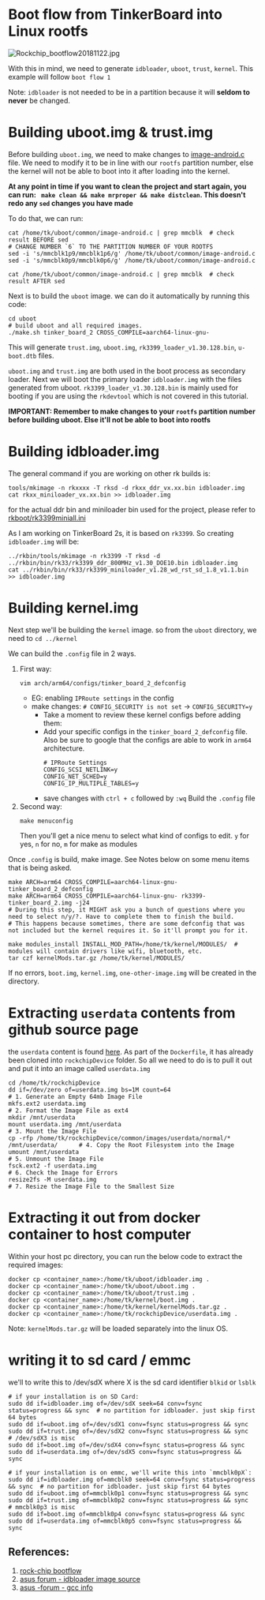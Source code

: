 # Boot flow from TinkerBoard into Linux rootfs

![Rockchip_bootflow20181122.jpg](pics/Rockchip_bootflow20181122.jpg)

With this in mind, we need to generate `idbloader`, `uboot`, `trust`, `kernel`. This example will follow `boot flow 1`

Note: `idbloader` is not needed to be in a partition because it will **seldom to never** be changed. 

# Building uboot.img & trust.img
Before building `uboot.img`, we need to make changes to [image-android.c](https://github.com/TinkerBoard-Linux/rockchip-linux-u-boot/blob/linux5.10-rk3399-debian11/common/image-android.c#L1152) file.
We need to modify it to be in line with our `rootfs` partition number, else the kernel will not be able to boot into it after loading into the kernel. 

**At any point in time if you want to clean the project and start again, you can run: ` make clean && make mrproper && make distclean`. This doesn't redo any `sed` changes you have made**

To do that, we can run:
```shell
cat /home/tk/uboot/common/image-android.c | grep mmcblk  # check result BEFORE sed 
# CHANGE NUMBER `6` TO THE PARTITION NUMBER OF YOUR ROOTFS
sed -i 's/mmcblk1p9/mmcblk1p6/g' /home/tk/uboot/common/image-android.c
sed -i 's/mmcblk0p9/mmcblk0p6/g' /home/tk/uboot/common/image-android.c

cat /home/tk/uboot/common/image-android.c | grep mmcblk  # check result AFTER sed
```

Next is to build the `uboot` image. we can do it automatically by running this code:
```shell
cd uboot
# build uboot and all required images.
./make.sh tinker_board_2 CROSS_COMPILE=aarch64-linux-gnu-
```
This will generate `trust.img`, `uboot.img`, `rk3399_loader_v1.30.128.bin`, `u-boot.dtb` files. 

`uboot.img` and `trust.img` are both used in the boot process as secondary loader. Next we will boot the primary loader `idbloader.img` 
with the files generated from uboot. `rk3399_loader_v1.30.128.bin` is mainly used for booting if you are using the `rkdevtool` which is not covered in this tutorial.

**IMPORTANT: Remember to make changes to your `rootfs` partition number before building uboot. Else it'll not be able to boot into rootfs** 

# Building idbloader.img
The general command if you are working on other rk builds is:
```shell
tools/mkimage -n rkxxxx -T rksd -d rkxx_ddr_vx.xx.bin idbloader.img
cat rkxx_miniloader_vx.xx.bin >> idbloader.img
```

for the actual ddr bin and miniloader bin used for the project, please refer to [rkboot/rk3399miniall.ini](https://github.com/TinkerBoard/rockchip-linux-rkbin/blob/linux4.19-rk3399-debian10/RKBOOT/RK3399MINIALL.ini)

As I am working on TinkerBoard 2s, it is based on `rk3399`. So creating `idbloader.img` will be:
```shell
../rkbin/tools/mkimage -n rk3399 -T rksd -d ../rkbin/bin/rk33/rk3399_ddr_800MHz_v1.30_DOE10.bin idbloader.img
cat ../rkbin/bin/rk33/rk3399_miniloader_v1.28_wd_rst_sd_1.8_v1.1.bin >> idbloader.img
```

# Building kernel.img
Next step we'll be building the `kernel` image. so from the `uboot` directory, we need to `cd ../kernel` 

We can build the `.config` file in 2 ways.
1. First way:
   ```shell  
   vim arch/arm64/configs/tinker_board_2_defconfig
   ```
    - EG: enabling `IPRoute settings` in the config
    - make changes: `# CONFIG_SECURITY is not set` -> `CONFIG_SECURITY=y`
        - Take a moment to review these kernel configs before adding them:
        - Add your specific configs in the `tinker_board_2_defconfig` file. Also be sure to google that the configs are able to work in `arm64` architecture.
          ```
          # IPRoute Settings
          CONFIG_SCSI_NETLINK=y
          CONFIG_NET_SCHED=y
          CONFIG_IP_MULTIPLE_TABLES=y
          ```
        - save changes with `ctrl + c` followed by `:wq`
          Build the `.config` file
2. Second way:
   ```shell
   make menuconfig
   ```
   Then you'll get a nice menu to select what kind of configs to edit. `y` for yes, `n` for no, `m` for make as modules

Once `.config` is build, make image. See Notes below on some menu items that is being asked.
```shell
make ARCH=arm64 CROSS_COMPILE=aarch64-linux-gnu- tinker_board_2_defconfig
make ARCH=arm64 CROSS_COMPILE=aarch64-linux-gnu- rk3399-tinker_board_2.img -j24
# During this step, it MIGHT ask you a bunch of questions where you need to select n/y/?. Have to complete them to finish the build. 
# This happens because sometimes, there are some defconfig that was not included but the kernel requires it. So it'll prompt you for it.

make modules_install INSTALL_MOD_PATH=/home/tk/kernel/MODULES/  # modules will contain drivers like wifi, bluetooth, etc. 
tar czf kernelMods.tar.gz /home/tk/kernel/MODULES/
```

If  no errors, `boot.img`, `kernel.img`, `one-other-image.img` will be created in the directory.

# Extracting `userdata` contents from github source page
the `userdata`  content is found [here](https://github.com/TinkerBoard-Linux/rockchip-linux-device-rockchip/tree/linux5.10-rk3399-debian11/common/images/userdata/normal). 
As part of the `Dockerfile`, it has already been cloned into `rockchipDevice` folder. So all we need to do is to pull it out and put it into an image called `userdata.img` 
```shell
cd /home/tk/rockchipDevice
dd if=/dev/zero of=userdata.img bs=1M count=64                                      # 1. Generate an Empty 64mb Image File
mkfs.ext2 userdata.img                                                              # 2. Format the Image File as ext4
mkdir /mnt/userdata
mount userdata.img /mnt/userdata                                                    # 3. Mount the Image File
cp -rfp /home/tk/rockchipDevice/common/images/userdata/normal/* /mnt/userdata/      # 4. Copy the Root Filesystem into the Image
umount /mnt/userdata                                                                # 5. Unmount the Image File
fsck.ext2 -f userdata.img                                                           # 6. Check the Image for Errors
resize2fs -M userdata.img                                                           # 7. Resize the Image File to the Smallest Size
```

# Extracting it out from docker container to host computer
Within your host pc directory, you can run the below code to extract the required images:
```shell
docker cp <container_name>:/home/tk/uboot/idbloader.img . 
docker cp <container_name>:/home/tk/uboot/uboot.img . 
docker cp <container_name>:/home/tk/uboot/trust.img . 
docker cp <container_name>:/home/tk/kernel/boot.img .
docker cp <container_name>:/home/tk/kernel/kernelMods.tar.gz .
docker cp <container_name>:/home/tk/rockchipDevice/userdata.img .
```
Note: `kernelMods.tar.gz` will be loaded separately into the linux OS.  

# writing it to sd card / emmc

we'll to write this to /dev/sdX where X is the sd card identifier `blkid` or `lsblk`

 ```shell
 # if your installation is on SD Card:
sudo dd if=idbloader.img of=/dev/sdX seek=64 conv=fsync status=progress && sync  # no partition for idbloader. just skip first 64 bytes
sudo dd if=uboot.img of=/dev/sdX1 conv=fsync status=progress && sync
sudo dd if=trust.img of=/dev/sdX2 conv=fsync status=progress && sync
# /dev/sdX3 is misc
sudo dd if=boot.img of=/dev/sdX4 conv=fsync status=progress && sync
sudo dd if=userdata.img of=/dev/sdX5 conv=fsync status=progress && sync

 # if your installation is on emmc, we'll write this into `mmcblk0pX`:
sudo dd if=idbloader.img of=mmcblk0 seek=64 conv=fsync status=progress && sync  # no partition for idbloader. just skip first 64 bytes
sudo dd if=uboot.img of=mmcblk0p1 conv=fsync status=progress && sync
sudo dd if=trust.img of=mmcblk0p2 conv=fsync status=progress && sync
# mmcblk0p3 is misc 
sudo dd if=boot.img of=mmcblk0p4 conv=fsync status=progress && sync
sudo dd if=userdata.img of=mmcblk0p5 conv=fsync status=progress && sync
 ```

## References:
1. [rock-chip bootflow](http://opensource.rock-chips.com/wiki_Boot_option)
2. [asus forum - idbloader image source](https://tinker-board.asus.com/forum/index.php?/topic/15552-unable-to-boot-into-rootfs-after-building-uboot-and-kernel-from-source/&tab=comments#comment-17340)
3. [asus -forum - gcc info](https://tinker-board.asus.com/forum/index.php?/topic/15486-how-to-build-ubootimg-trustimg-and-flash-them-onto-an-empty-sd-card/&tab=comments#comment-17267)
